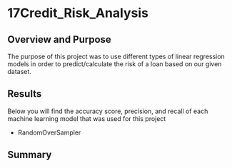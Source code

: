 # 17Credit_Risk_Analysis

## Overview and Purpose
The purpose of this project was to use different types of linear regression models in order to predict/calculate the risk of a loan based on our given dataset.


## Results
Below you will find the accuracy score, precision, and recall of each machine learning model that was used for this project 

- RandomOverSampler



## Summary
